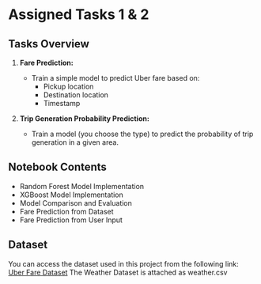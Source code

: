 # Assigned Tasks 1 & 2

## Tasks Overview

1. **Fare Prediction:**
   - Train a simple model to predict Uber fare based on:
     - Pickup location
     - Destination location
     - Timestamp

2. **Trip Generation Probability Prediction:**
   - Train a model (you choose the type) to predict the probability of trip generation in a given area.

## Notebook Contents

- Random Forest Model Implementation
- XGBoost Model Implementation
- Model Comparison and Evaluation
- Fare Prediction from Dataset
- Fare Prediction from User Input

## Dataset

You can access the dataset used in this project from the following link:  
[Uber Fare Dataset](https://www.kaggle.com/datasets/yasserh/uber-fares-dataset)
The Weather Dataset is attached as
weather.csv
